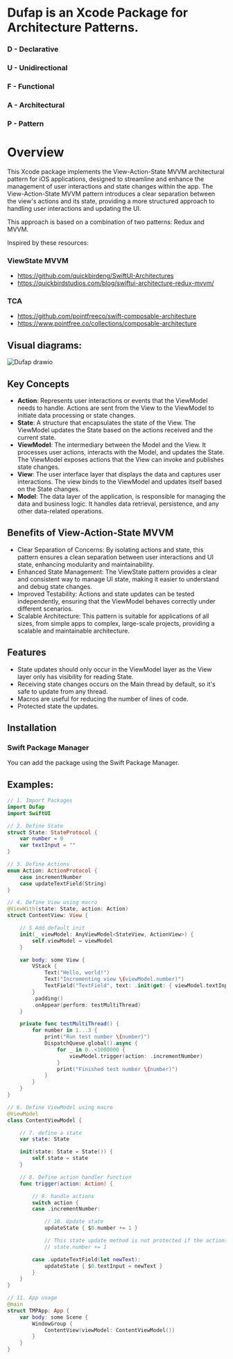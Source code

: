 #  Dufap is an Xcode Package for Architecture Patterns.

### D - Declarative
### U - Unidirectional
### F - Functional
### A - Architectural
### P - Pattern


# Overview
This Xcode package implements the View-Action-State MVVM architectural pattern for iOS applications, designed to streamline and enhance the management of user interactions and state changes within the app. 
The View-Action-State MVVM pattern introduces a clear separation between the view's actions and its state, providing a more structured approach to handling user interactions and updating the UI. 

This approach is based on a combination of two patterns: Redux and MVVM.

Inspired by these resources: 

### ViewState MVVM 
- https://github.com/quickbirdeng/SwiftUI-Architectures
- https://quickbirdstudios.com/blog/swiftui-architecture-redux-mvvm/
### TCA
- https://github.com/pointfreeco/swift-composable-architecture
- https://www.pointfree.co/collections/composable-architecture


## Visual diagrams:

![Dufap drawio](https://github.com/user-attachments/assets/45a8cdfa-da99-4b98-874d-5e4c917839ed)


## Key Concepts
  - **Action**: Represents user interactions or events that the ViewModel needs to handle. Actions are sent from the View to the ViewModel to initiate data processing or state changes.
  - **State**: A structure that encapsulates the state of the View. The ViewModel updates the State based on the actions received and the current state.
  - **ViewModel**: The intermediary between the Model and the View. It processes user actions, interacts with the Model, and updates the State. The ViewModel exposes actions that the View can invoke and publishes state changes.
  - **View**: The user interface layer that displays the data and captures user interactions. The view binds to the ViewModel and updates itself based on the State changes.
  - **Model**: The data layer of the application, is responsible for managing the data and business logic. It handles data retrieval, persistence, and any other data-related operations.

## Benefits of View-Action-State MVVM
  - Clear Separation of Concerns: By isolating actions and state, this pattern ensures a clean separation between user interactions and UI state, enhancing modularity and maintainability.
  - Enhanced State Management: The ViewState pattern provides a clear and consistent way to manage UI state, making it easier to understand and debug state changes.
  - Improved Testability: Actions and state updates can be tested independently, ensuring that the ViewModel behaves correctly under different scenarios.
  - Scalable Architecture: This pattern is suitable for applications of all sizes, from simple apps to complex, large-scale projects, providing a scalable and maintainable architecture.

## Features

- State updates should only occur in the ViewModel layer as the View layer only has visibility for reading State.
- Receiving state changes occurs on the Main thread by default, so it's safe to update from any thread.
- Macros are useful for reducing the number of lines of code.
- Protected state the updates.

## Installation

### Swift Package Manager
You can add the package using the Swift Package Manager.


## Examples: 

```swift
// 1. Import Packages
import Dufap
import SwiftUI

// 2. Define State
struct State: StateProtocol {
    var number = 0
    var textInput = ""
}

// 3. Define Actions
enum Action: ActionProtocol {
    case incrementNumber
    case updateTextField(String)
}

// 4. Define View using macro
@ViewWith(state: State, action: Action)
struct ContentView: View {

    // 5 Add default init
    init(_ viewModel: AnyViewModel<StateView, ActionView>) {
        self.viewModel = viewModel
    }

    var body: some View {
        VStack {
            Text("Hello, world!")
            Text("Incrementing view \(viewModel.number)")
            TextField("TextField", text: .init(get: { viewModel.textInput }, set: { viewModel.trigger(action: .updateTextField($0)) } ))
        }
        .padding()
        .onAppear(perform: testMultiThread)
    }

    private func testMultiThread() {
        for number in 1...3 {
            print("Run test number \(number)")
            DispatchQueue.global().async {
                for _ in 0..<1000000 {
                    viewModel.trigger(action: .incrementNumber)
                }
                print("Finished test number \(number)")
            }
        }
    }
}

// 6. Define ViewModel using macro
@ViewModel
class ContentViewModel {

    // 7. define a state
    var state: State

    init(state: State = State()) {
        self.state = state
    }

    // 8. Define action handler function
    func trigger(action: Action) {

        // 9. handle actions
        switch action {
        case .incrementNumber:

            // 10. Update state
            updateState { $0.number += 1 }

            // This state update method is not protected if the actions co-occur from different threads
            // state.number += 1

        case .updateTextField(let newText):
            updateState { $0.textInput = newText }
        }
    }
}

// 11. App usage
@main
struct TMPApp: App {
    var body: some Scene {
        WindowGroup {
            ContentView(viewModel: ContentViewModel())
        }
    }
}

